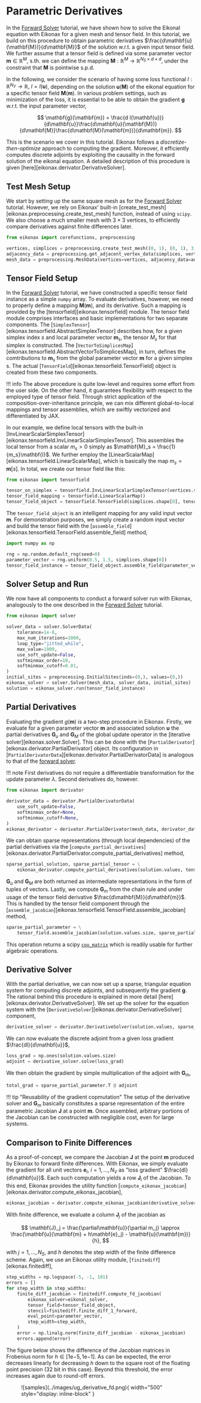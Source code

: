 # Parametric Derivatives

In the [Forward Solver](./solve.md) tutorial, we have shown how to solve the Eikonal equation with
Eikonax for a given mesh and tensor field. In this tutorial, we build on this procedure to obtain
parametric derivatives $\frac{d\mathbf{u}(\mathbf{M})}{d\mathbf{M}}$ of the solution w.r.t.
a given input tensor field. We further assume that a tensor field is defined via some parameter vector
$\mathbf{m}\in\mathbb{R}^M$, s.th. we can define the mapping $\mathbf{M}: \mathbb{R}^M \to \mathbb{R}^{N_S\times d\times d}$,
under the constraint that $\mathbf{M}$ is pointwise s.p.d.

In the following, we consider the scenario of having some loss functional
$l: \mathbb{R}^{N_V} \to \mathbb{R},\ l = l(\mathbf{u})$, depending on the solution $\mathbf{u}(\mathbf{M})$
of the eikonal equation for a specific tensor field $\mathbf{M}(\mathbf{m})$. In various problem settings,
such as minimization of the loss, it is essential to be able to obtain the gradient $\mathbf{g}$ w.r.t. the input parameter
vector,

$$
    \mathbf{g}(\mathbf{m}) = \frac{d l(\mathbf{u})}{d\mathbf{u}}\frac{d\mathbf{u}(\mathbf{M})}{d\mathbf{M}}\frac{d\mathbf{M}(\mathbf{m})}{d\mathbf{m}}.
$$

This is the scenario we cover in this tutorial. Eikonax follows a *discretize-then-optimize* approach
to computing the gradient. Moreover, it efficiently computes discrete adjoints by exploiting the causality in the
forward solution of the eikonal equation. A detailed description of this procedure is given
[here][eikonax.derivator.DerivativeSolver].

## Test Mesh Setup

We start by setting up the same square mesh as for the [Forward Solver](./solve.md) tutorial.
However, we rely on Eikonax' built-in [create_test_mesh][eikonax.preprocessing.create_test_mesh] function,
instead of using `scipy`. We also choose a much smaller mesh with $3\times 3$ vertices, to efficiently
compare derivatives against finite differences later.

```py
from eikonax import corefunctions, preprocessing

vertices, simplices = preprocessing.create_test_mesh((0, 1), (0, 1), 3, 3)
adjacency_data = preprocessing.get_adjacent_vertex_data(simplices, vertices.shape[0])
mesh_data = preprocessing.MeshData(vertices=vertices, adjacency_data=adjacency_data)
```

## Tensor Field Setup

In the [Forward Solver](./solve.md) tutorial, we have constructed a specific tensor field instance as a simple
`numpy` array. To evaluate derivatives, however, we need to properly define a mapping $\mathbf{M}(\mathbf{m})$,
and its derivative. Such a mapping is provided by the [tensorfield][eikonax.tensorfield] module.
The tensor field module comprises interfaces and basic implementations for two separate components.
The [`SimplexTensor`][eikonax.tensorfield.AbstractSimplexTensor] describes how, for a given simplex index
$s$ and local parameter vector $\mathbf{m}_s$, the tensor $M_s$ for that simplex is constructed.
The [`VectorToSimplicesMap`][eikonax.tensorfield.AbstractVectorToSimplicesMap], in turn, defines the
comtributions to $\mathbf{m}_s$ from the global parameter vector $\mathbf{m}$ for a given simplex s.
The actual [`TensorField`][eikonax.tensorfield.TensorField] object is created from these two components.

!!! info
    The above procedure is quite low-level and requires some effort from the user side. On the other
    hand, it guarantees flexibility with respect to the employed type of tensor field. Through strict
    application of the composition-over-inheritance principle, we can mix different global-to-local
    mappings and tensor assemblies, which are swiftly vectorized and differentiated by JAX.

In our example, we define local tensors with the built-in [InvLinearScalarSimplexTensor][eikonax.tensorfield.InvLinearScalarSimplexTensor]. This assembles the local tensor from a scalar $m_s > 0$
simply as $\mathbf{M}_s = \frac{1}{m_s}\mathbf{I}$. We further employ the [LinearScalarMap][eikonax.tensorfield.LinearScalarMap],
which is basically the map $m_s = \mathbf{m}[s]$. In total, we create our tensor field like this:
```py
from eikonax import tensorfield

tensor_on_simplex = tensorfield.InvLinearScalarSimplexTensor(vertices.shape[1])
tensor_field_mapping = tensorfield.LinearScalarMap()
tensor_field_object = tensorfield.TensorField(simplices.shape[0], tensor_field_mapping, tensor_on_simplex)
```

The `tensor_field_object` is an intelligent mapping for any valid input vector $\mathbf{m}$. For
demonstration purposes, we simply create a random input vector and build the tensor field with the
[`assemble_field`][eikonax.tensorfield.TensorField.assemble_field] method,
```py
import numpy as np

rng = np.random.default_rng(seed=0)
parameter_vector = rng.uniform(0.5, 1.5, simplices.shape[0])
tensor_field_instance = tensor_field_object.assemble_field(parameter_vector)
```


## Solver Setup and Run

We now have all components to conduct a forward solver run with Eikonax, analogously to the one
described in the [Forward Solver](./solve.md) tutorial.
```py
from eikonax import solver

solver_data = solver.SolverData(
    tolerance=1e-8,
    max_num_iterations=1000,
    loop_type="jitted_while",
    max_value=1000,
    use_soft_update=False,
    softminmax_order=10,
    softminmax_cutoff=0.01,
)
initial_sites = preprocessing.InitialSites(inds=(0,), values=(0,))
eikonax_solver = solver.Solver(mesh_data, solver_data, initial_sites)
solution = eikonax_solver.run(tensor_field_instance)
```

## Partial Derivatives

Evaluating the gradient $g(\mathbf{m})$ is a two-step procedure in Eikonax. Firstly, we evaluate for a
given parameter vector $\mathbf{m}$ and associated solution $\mathbf{u}$ the
partial derivatives $\mathbf{G}_u$ and $\mathbf{G}_M$ of the global update operator in the
[iterative solver][eikonax.solver.Solver]. This can be done with the
[`PartialDerivator`][eikonax.derivator.PartialDerivator] object. Its configuration in 
[`PartialDerivatorData`][eikonax.derivator.PartialDerivatorData] is analogous to that of the
[forward solver](./solve.md).

!!! note
    First derivatives do not require a differentiable transformation for the update parameter $\lambda$.
    Second derivatives do, however.

```py
from eikonax import derivator

derivator_data = derivator.PartialDerivatorData(
    use_soft_update=False,
    softminmax_order=None,
    softminmax_cutoff=None,
)
eikonax_derivator = derivator.PartialDerivator(mesh_data, derivator_data, initial_sites)
```

We can obtain sparse representations (through local dependencies) of the partial derivatives via
the [`compute_partial_derivatives`][eikonax.derivator.PartialDerivator.compute_partial_derivatives]
method,
```py
sparse_partial_solution, sparse_partial_tensor = \
    eikonax_derivator.compute_partial_derivatives(solution.values, tensor_field_instance)
```
$\mathbf{G}_u$ and $\mathbf{G}_M$ are both returned as intermediate representations in the form of 
tuples of vectors.
Lastly, we compute $\mathbf{G}_m$ from the chain rule and under usage of the tensor field derivative
$\frac{d\mathbf{M}}{d\mathbf{m}}$. This is handled by the tensor field component through the
[`assemble_jacobian`][eikonax.tensorfield.TensorField.assemble_jacobian] method,
```py
sparse_partial_parameter = \
    tensor_field.assemble_jacobian(solution.values.size, sparse_partial_tensor, parameter_vector)
```
This operation returns a scipy [`coo_matrix`](https://scipy.github.io/devdocs/reference/generated/scipy.sparse.coo_matrix.html)
which is readily usable for further algebraic operations.


## Derivative Solver
With the partial derivative, we can now set up a sparse, triangular equation system for computing discrete adjoints,
and subsequently the gradient $\mathbf{g}$. The rational behind this procedure is explained in more detail 
[here][eikonax.derivator.DerivativeSolver]. We set up the solver for the equation system with the
[`DerivativeSolver`][eikonax.derivator.DerivativeSolver] component,
```py
derivative_solver = derivator.DerivativeSolver(solution.values, sparse_partial_solution)
```

We can now evaluate the discrete adjoint from a given loss gradient $\frac{dl}{d\mathbf{u}}$,
```py
loss_grad = np.ones(solution.values.size)
adjoint = derivative_solver.solve(loss_grad)
```

We then obtain the gradient by simple multiplication of the adjoint with $\mathbf{G}_m$,

```py
total_grad = sparse_partial_parameter.T @ adjoint
```

!!! tip "Reusability of the gradient copmutation"
    The setup of the derivative solver and $\mathbf{G}_m$ basically constitutes a sparse representation
    of the entire parametric Jacobian $\mathbf{J}$ at a point $\mathbf{m}$. Once assembled, arbitrary portions of
    the Jacobian can be constructed with negligible cost, even for large systems.

## Comparison to Finite Differences

As a proof-of-concept, we compare the Jacobian $\mathbf{J}$ at the point $\mathbf{m}$ produced by Eikonax
to forward finite differences. With Eikonax, we simply evaluate the gradient for all unit vectors
$\mathbf{e}_i,\ i=1,\ldots,N_V$ as "loss gradient" $\frac{dl}{d\mathbf{u}}$. Each such computation
yields a row $\mathbf{J}_i$ of the Jacobian.
To this end, Eikonax provides the utility function [`compute_eikonax_jacobian`][eikonax.derivator.compute_eikonax_jacobian],
```python
eikonax_jacobian = derivator.compute_eikonax_jacobian(derivative_solver, sparse_partial_parameter)
```

With finite difference, we evaluate a column $\mathbf{J}_j$
of the jacobian as

$$
    \mathbf{J}_j = \frac{\partial\mathbf{u}}{\partial m_j} \approx \frac{\mathbf{u}(\mathbf{m} + h\mathbf{e}_j) - \mathbf{u}(\mathbf{m})}{h},
$$

with $j=1,\ldots,N_S$, and $h$ denotes the step width of the finite difference scheme. Again,
we use an Eikonax utility module, [`finitediff`][eikonax.finitediff],

```python
step_widths = np.logspace(-5, -1, 101)
errors = []
for step_width in step_widths:
    finite_diff_jacobian = finitediff.compute_fd_jacobian(
        eikonax_solver=eikonal_solver,
        tensor_field=tensor_field_object,
        stencil=finitediff.finite_diff_1_forward,
        eval_point=parameter_vector,
        step_width=step_width,
    )
    error = np.linalg.norm(finite_diff_jacobian - eikonax_jacobian)
    errors.append(error)
```

The figure below shows the difference of the Jacobian matrices in Frobenius norm for $h\in[1\mathrm{e}{-5}, 1\mathrm{e}{-1}]$.
As can be expected, the error decreases linearly for decreasing $h$ down to the square root of the floating point precision
(32 bit in this case). Beyond this threshold, the error increases again due to round-off errors.
<figure markdown>
![samples](../images/ug_derivative_fd.png){ width="500" style="display: inline-block" }
</figure>